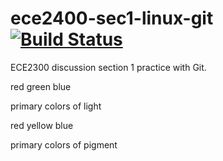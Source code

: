 # ece2400-sec1-linux-git [![Build Status](https://travis-ci.org/nicoleslin/ece2400-sec1-linux-git.svg?branch=master)](https://travis-ci.org/nicoleslin/ece2400-sec1-linux-git)
ECE2300 discussion section 1 practice with Git.

red
green
blue

primary colors of light

red
yellow
blue

primary colors of pigment
